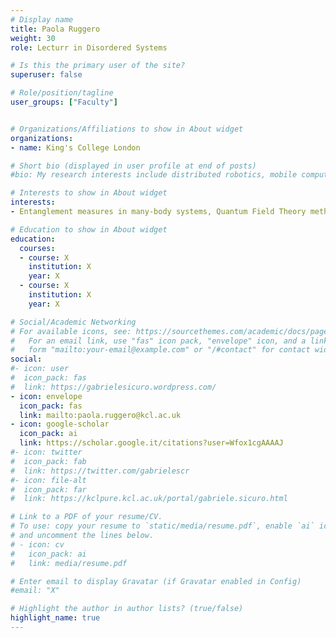 ```yaml
---
# Display name
title: Paola Ruggero
weight: 30
role: Lecturr in Disordered Systems

# Is this the primary user of the site?
superuser: false

# Role/position/tagline
user_groups: ["Faculty"]


# Organizations/Affiliations to show in About widget
organizations:
- name: King's College London

# Short bio (displayed in user profile at end of posts)
#bio: My research interests include distributed robotics, mobile computing and programmable matter.

# Interests to show in About widget
interests:
- Entanglement measures in many-body systems, Quantum Field Theory methods, Disordered many-body systems

# Education to show in About widget
education:
  courses:
  - course: X
    institution: X
    year: X
  - course: X
    institution: X
    year: X

# Social/Academic Networking
# For available icons, see: https://sourcethemes.com/academic/docs/page-builder/#icons
#   For an email link, use "fas" icon pack, "envelope" icon, and a link in the
#   form "mailto:your-email@example.com" or "/#contact" for contact widget.
social:
#- icon: user
#  icon_pack: fas
#  link: https://gabrielesicuro.wordpress.com/
- icon: envelope
  icon_pack: fas
  link: mailto:paola.ruggero@kcl.ac.uk
- icon: google-scholar
  icon_pack: ai
  link: https://scholar.google.it/citations?user=Wfox1cgAAAAJ
#- icon: twitter
#  icon_pack: fab
#  link: https://twitter.com/gabrielescr
#- icon: file-alt
#  icon_pack: far
#  link: https://kclpure.kcl.ac.uk/portal/gabriele.sicuro.html

# Link to a PDF of your resume/CV.
# To use: copy your resume to `static/media/resume.pdf`, enable `ai` icons in `params.toml`,
# and uncomment the lines below.
# - icon: cv
#   icon_pack: ai
#   link: media/resume.pdf

# Enter email to display Gravatar (if Gravatar enabled in Config)
#email: "X"

# Highlight the author in author lists? (true/false)
highlight_name: true
---
```


